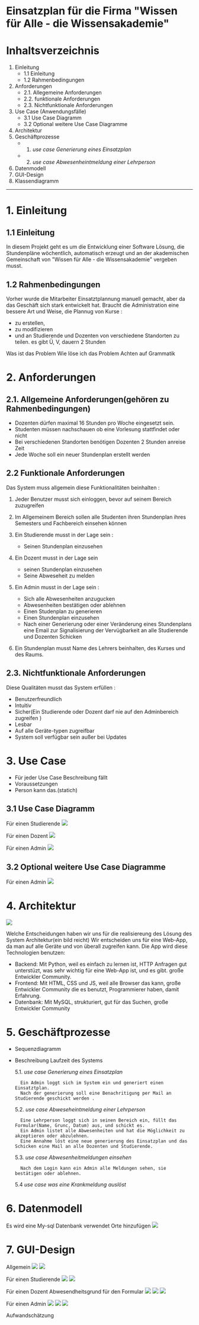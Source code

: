 # Einsatzplan für die Firma "Wissen für Alle - die Wissensakademie"

# Inhaltsverzeichnis

1. Einleitung
    - 1.1 Einleitung
    - 1.2 Rahmenbedingungen
2. Anforderungen
    - 2.1. Allegemeine Anforderungen
    - 2.2. funktionale Anforderungen
    - 2.3. Nichtfunktionale Anforderungen
3. Use Case (Anwendungsfälle)
    - 3.1 Use Case Diagramm
    - 3.2 Optional weitere Use Case Diagramme
4. Architektur
5. Geschäftprozesse
    - 1. _use case Generierung eines Einsatzplan_
    - 2. _use case Abwesenheintmeldung einer Lehrperson_
6. Datenmodell
7. GUI-Design
8. Klassendiagramm

***

# 1. Einleitung

## 1.1 Einleitung

In diesem Projekt geht es um die Entwicklung einer Software Lösung, die Stundenpläne wöchentlich, automatisch erzeugt und an der akademischen Gemeinschaft von "Wissen für Alle - die Wissensakademie" vergeben musst.

## 1.2 Rahmenbedingungen

Vorher wurde die Mitarbeiter Einsatztplannung manuell gemacht, aber da das Geschäft sich stark entwickelt hat. Braucht die Administration eine bessere Art und Weise, die Plannug von Kurse :
 - zu erstellen, 
 - zu modifizieren 
 - und an Studierende und Dozenten von verschiedene Standorten zu teilen.
 es gibt Ü, V, dauern 2 Stunden

 Was ist das Problem
 Wie löse ich das Problem
 Achten auf Grammatik

# 2. Anforderungen

## 2.1. Allgemeine Anforderungen(gehören zu Rahmenbedingungen)

- Dozenten dürfen maximal 16 Stunden pro Woche eingesetzt sein. 
- Studenten müssen nachschauen ob eine Vorlesung stattfindet oder nicht
- Bei verschiedenen Standorten benötigen Dozenten 2 Stunden anreise Zeit
- Jede Woche soll ein neuer Stundenplan erstellt werden

## 2.2 Funktionale Anforderungen

Das System muss allgemein diese Funktionalitäten beinhalten :

 1. Jeder Benutzer musst sich einloggen, bevor auf seinem Bereich zuzugreifen

 2. Im Allgemeinem Bereich sollen alle Studenten ihren Stundenplan ihres Semesters und Fachbereich einsehen können
 
 3. Ein Studierende musst in der Lage sein :
    - Seinen Stundenplan einzusehen
    
 4. Ein Dozent musst in der Lage sein 
    - seinen Stundenplan einzusehen
    - Seine Abweseheit zu melden
    
 5. Ein Admin musst in der Lage sein :
    - Sich alle Abwesenheiten anzugucken
    - Abwesenheiten bestätigen oder ablehnen
    - Einen Studenplan zu generieren
    - Einen Stundenplan einzusehen
    - Nach einer Generierung oder einer Veränderung eines Stundenplans eine Email zur Signalisierung der Vervügbarkeit an alle Studierende und Dozenten Schicken

 6. Ein Stundenplan musst Name des Lehrers beinhalten, des Kurses und des Raums.
    

##  2.3. Nichtfunktionale Anforderungen

Diese Qualitäten musst das System erfüllen :

 - Benutzerfreundlich
 - Intuitiv
 - Sicher(Ein Studierende oder Dozent darf nie auf den Adminbereich zugreifen )
 - Lesbar
 - Auf alle Geräte-typen zugreifbar
 - System soll verfügbar sein außer bei Updates

# 3. Use Case 
- Für jeder Use Case Beschreibung fällt
- Voraussetzungen
- Person kann das.(statich)
## 3.1 Use Case Diagramm

  Für einen Studierende
  ![](use-case-student.png)

  Für einen Dozent
  ![](use-case-dozent.png)

  Für einen Admin
  ![](use-case-admin.png)

## 3.2 Optional weitere Use Case Diagramme
    
  Für einen Admin
  ![](use-case-admin-option.png)
    

# 4. Architektur

![](Architektur.png)

Welche Entscheidungen haben wir uns für die realisiereung des Lösung des System
Architektur(ein bild reicht)
Wir entscheiden uns für eine Web-App, da man auf alle Geräte und von überall zugreifen kann.
Die App wird diese Technologien benutzen:
  - Backend: Mit Python, weil es einfach zu lernen ist, HTTP Anfragen gut unterstüzt, was sehr wichtig für eine Web-App ist, und es gibt. große Entwickler Community.
  - Frontend: Mit HTML, CSS und JS, weil alle Browser das kann, große Entwickler Community die es benutzt, Programmierer haben, damit Erfahrung.
  - Datenbank: Mit MySQL, strukturiert, gut für das Suchen, große Entwickler Community

# 5. Geschäftprozesse
  - Sequenzdiagramm
- Beschreibung Laufzeit des Systems
    
   5.1. _use case Generierung eines Einsatzplan_
        
        Ein Admin loggt sich im System ein und generiert einen Einsatztplan.
        Nach der generierung soll eine Benachritigung per Mail an Studierende geschickt werden .

   5.2. _use case Abweseheintmeldung einer Lehrperson_
    
        Eine Lehrperson loggt sich in seinen Bereich ein, füllt das Formular(Name, Grunc, Datum) aus, und schickt es.
        Ein Admin listet alle Abwesenheiten und hat die Möglichkeit zu akzeptieren oder abzulehnen.
        Eine Annahme löst eine neue generierung des Einsatzplan und das Schicken eine Mail an alle Dozenten und Studierende.

   5.3. _use case Abwesenheitmeldungen einsehen_
        
        Nach dem Login kann ein Admin alle Meldungen sehen, sie bestätigen oder ablehnen.

   5.4 _use case was eine Krankmeldung auslöst_

# 6. Datenmodell

Es wird eine My-sql Datenbank verwendet
Orte hinzufügen
![](Datenbank.png)

# 7. GUI-Design

  Allgemein
  ![](1.png)
  ![](2.png)


  Für einen Studierende
  ![](3.png)
  ![](4.png)

  Für einen Dozent
  Abwesendheitsgrund für den Formular
  ![](5.png)
  ![](6.png)
  ![](7.png)

  Für einen Admin
  ![](8.png)
  ![](9.png)
  ![](10.png)

  Aufwandschätzung
